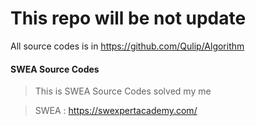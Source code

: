 # This repo will be not update

All source codes is in https://github.com/Qulip/Algorithm

#### SWEA Source Codes

> This is SWEA Source Codes solved my me

>SWEA : https://swexpertacademy.com/


